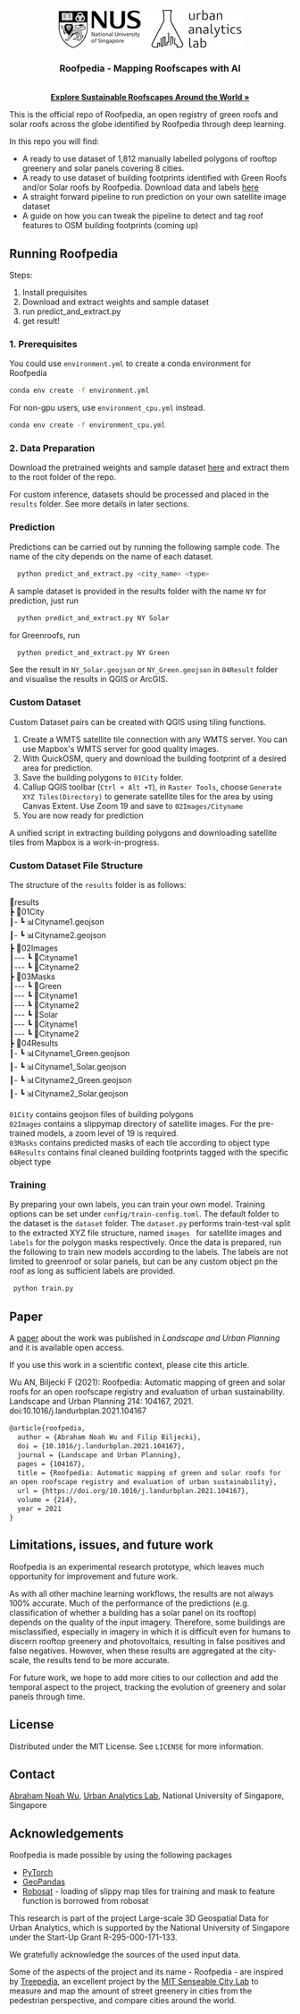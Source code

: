 <p align="center">
  <a href="https://ual.sg/">
    <img src="images/logo.jpg" alt="Logo">
  </a>
  <h3 align="center">Roofpedia - Mapping Roofscapes with AI</h3>
  <p align="center">
    <br />
    <a href="https://ual.sg/project/roofpedia/"><strong>Explore Sustainable Roofscapes Around the World »</strong></a>
  </p>
</p>

This is the official repo of Roofpedia, an open registry of green roofs and solar roofs across the globe identified by Roofpedia through deep learning.

In this repo you will find:
* A ready to use dataset of 1,812 manually labelled polygons of rooftop greenery and solar panels covering 8 cities. 
* A ready to use dataset of building footprints identified with Green Roofs and/or Solar roofs by Roofpedia. Download data and labels [here](https://drive.google.com/file/d/183b23u6hXqdU2LmDOdCYcmNa907A1XA8/view?usp=sharing)
* A straight forward pipeline to run prediction on your own satellite image dataset
* A guide on how you can tweak the pipeline to detect and tag roof features to OSM building footprints (coming up)

## Running Roofpedia 
Steps:
1. Install prequisites
2. Download and extract weights and sample dataset
3. run predict_and_extract.py 
4. get result!
### 1. Prerequisites

You could use `environment.yml` to create a conda environment for Roofpedia

  ```sh
  conda env create -f environment.yml
  ```

For non-gpu users, use `environment_cpu.yml` instead.

  ```sh
  conda env create -f environment_cpu.yml
  ```
### 2. Data Preparation

Download the pretrained weights and sample dataset [here](https://drive.google.com/file/d/1uRsuXxSEhDEHaa8CoMmncpbClJ2fapJx/view?usp=sharing) and extract them to the root folder of the repo. 

For custom inference, datasets should be processed and placed in the `results` folder. See more details in later sections.


### Prediction

Predictions can be carried out by running the following sample code. The name of the city depends on the name of each dataset.

```sh
  python predict_and_extract.py <city_name> <type>
```

A sample dataset is provided in the results folder with the name `NY` for prediction, just run

```sh
  python predict_and_extract.py NY Solar
```

for Greenroofs, run

```sh
  python predict_and_extract.py NY Green
```

See the result in `NY_Solar.geojson` or `NY_Green.geojson` in `04Result` folder and visualise the results in QGIS or ArcGIS.

### Custom Dataset
Custom Dataset pairs can be created with QGIS using tiling functions. 
1. Create a WMTS satellite tile connection with any WMTS server. You can use Mapbox's WMTS server for good quality images.
2. With QuickOSM, query and download the building footprint of a desired area for prediction.
3. Save the building polygons to `01City` folder.
4. Callup QGIS toolbar (`Ctrl + Alt +T`), in `Raster Tools`, choose `Generate XYZ Tiles(Directory)` to generate satellite tiles for the area by using Canvas Extent. Use Zoom 19 and save to `02Images/Cityname`
5. You are now ready for prediction

A unified script in extracting building polygons and downloading satellite tiles from Mapbox is a work-in-progress.
### Custom Dataset File Structure
The structure of the `results` folder is as follows: 

📂results  
 ┣ 📂01City   
 ┃- ┗ 📊Cityname1.geojson  
 ┃- ┗ 📊Cityname2.geojson  
 ┣ 📂02Images  
 ┃--- ┗ 📂Cityname1  
 ┃--- ┗ 📂Cityname2  
 ┣ 📂03Masks  
 ┃--- ┗ 📂Green  
 ┃---   ┗ 📂Cityname1  
 ┃---   ┗ 📂Cityname2  
 ┃--- ┗ 📂Solar  
 ┃---   ┗ 📂Cityname1  
 ┃---   ┗ 📂Cityname2  
 ┣ 📂04Results  
 ┃- ┗ 📊Cityname1_Green.geojson  
 ┃- ┗ 📊Cityname1_Solar.geojson  
 ┃- ┗ 📊Cityname2_Green.geojson  
 ┃- ┗ 📊Cityname2_Solar.geojson  

`01City` contains geojson files of building polygons  
`02Images` contains a slippymap directory of satellite images. For the pre-trained models, a zoom level of 19 is required.  
`03Masks` contains predicted masks of each tile according to object type
`04Results` contains final cleaned building footprints tagged with the specific object type



### Training
By preparing your own labels, you can train your own model. Training options can be set under `config/train-config.toml`. The default folder to the dataset is the `dataset` folder. The `dataset.py` performs train-test-val split to the extracted XYZ file structure, named `images ` for satellite images and `labels` for the polygon masks respectively. Once the data is prepared, run the following to train new models according to the labels. The labels are not limited to greenroof or solar panels, but can be any custom object pn the roof as long as sufficient labels are provided.

 ```sh
  python train.py
  ```


## Paper

A [paper](https://doi.org/10.1016/j.landurbplan.2021.104167) about the work was published in _Landscape and Urban Planning_ and it is available open access.

If you use this work in a scientific context, please cite this article.

Wu AN, Biljecki F (2021): Roofpedia: Automatic mapping of green and solar roofs for an open roofscape registry and evaluation of urban sustainability. Landscape and Urban Planning 214: 104167, 2021. doi:10.1016/j.landurbplan.2021.104167

```
@article{roofpedia,
  author = {Abraham Noah Wu and Filip Biljecki},
  doi = {10.1016/j.landurbplan.2021.104167},
  journal = {Landscape and Urban Planning},
  pages = {104167},
  title = {Roofpedia: Automatic mapping of green and solar roofs for an open roofscape registry and evaluation of urban sustainability},
  url = {https://doi.org/10.1016/j.landurbplan.2021.104167},
  volume = {214},
  year = 2021
}
```


## Limitations, issues, and future work

Roofpedia is an experimental research prototype, which leaves much opportunity for improvement and future work.

As with all other machine learning workflows, the results are not always 100% accurate.
Much of the performance of the predictions (e.g. classification of whether a building has a solar panel on its rooftop) depends on the quality of the input imagery.
Therefore, some buildings are misclassified, especially in imagery in which it is difficult even for humans to discern rooftop greenery and photovoltaics, resulting in false positives and false negatives.
However, when these results are aggregated at the city-scale, the results tend to be more accurate.

For future work, we hope to add more cities to our collection and add the temporal aspect to the project, tracking the evolution of greenery and solar panels through time.


<!-- LICENSE -->
## License

Distributed under the MIT License. See `LICENSE` for more information.


## Contact

[Abraham Noah Wu](https://ual.sg/authors/abraham/), [Urban Analytics Lab](https://ual.sg), National University of Singapore, Singapore


<!-- ACKNOWLEDGEMENTS -->
## Acknowledgements

Roofpedia is made possible by using the following packages

* [PyTorch](https://pytorch.org/)
* [GeoPandas](https://geopandas.org/)
* [Robosat](https://github.com/mapbox/robosat) - 
loading of slippy map tiles for training and mask to feature function is borrowed from robosat

This research is part of the project Large-scale 3D Geospatial Data for Urban Analytics, which is supported by the National University of Singapore under the Start-Up Grant R-295-000-171-133.

We gratefully acknowledge the sources of the used input data.

Some of the aspects of the project and its name - Roofpedia - are inspired by [Treepedia](http://senseable.mit.edu/treepedia), an excellent project by the [MIT Senseable City Lab](https://senseable.mit.edu) to measure and map the amount of street greenery in cities from the pedestrian perspective, and compare cities around the world.



